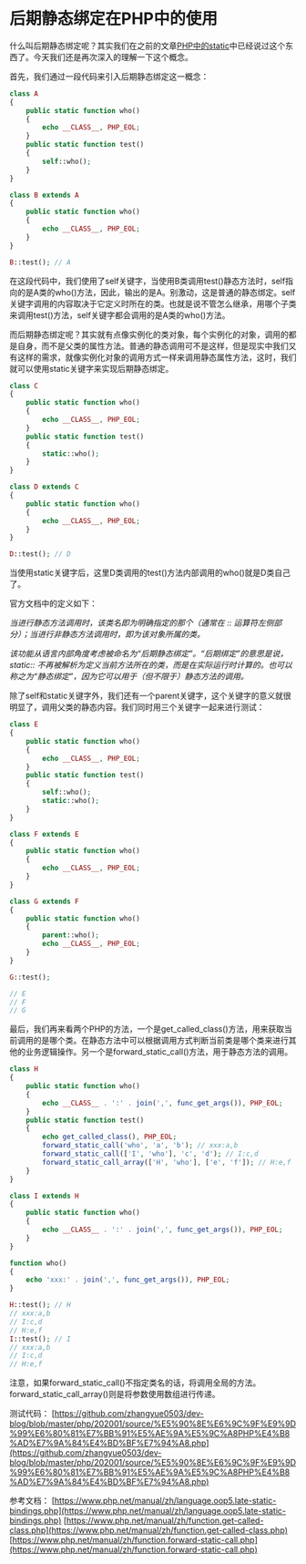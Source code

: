 # 后期静态绑定在PHP中的使用

什么叫后期静态绑定呢？其实我们在之前的文章[PHP中的static](https://mp.weixin.qq.com/s/vJc2lXnIg7GCgPkrTh_xsw)中已经说过这个东西了。今天我们还是再次深入的理解一下这个概念。

首先，我们通过一段代码来引入后期静态绑定这一概念：

```php
class A
{
    public static function who()
    {
        echo __CLASS__, PHP_EOL;
    }
    public static function test()
    {
        self::who();
    }
}

class B extends A
{
    public static function who()
    {
        echo __CLASS__, PHP_EOL;
    }
}

B::test(); // A
```

在这段代码中，我们使用了self关键字，当使用B类调用test()静态方法时，self指向的是A类的who()方法，因此，输出的是A。别激动，这是普通的静态绑定。self关键字调用的内容取决于它定义时所在的类。也就是说不管怎么继承，用哪个子类来调用test()方法，self关键字都会调用的是A类的who()方法。

而后期静态绑定呢？其实就有点像实例化的类对象，每个实例化的对象，调用的都是自身，而不是父类的属性方法。普通的静态调用可不是这样，但是现实中我们又有这样的需求，就像实例化对象的调用方式一样来调用静态属性方法，这时，我们就可以使用static关键字来实现后期静态绑定。

```php
class C
{
    public static function who()
    {
        echo __CLASS__, PHP_EOL;
    }
    public static function test()
    {
        static::who();
    }
}

class D extends C
{
    public static function who()
    {
        echo __CLASS__, PHP_EOL;
    }
}

D::test(); // D
```

当使用static关键字后，这里D类调用的test()方法内部调用的who()就是D类自己了。

官方文档中的定义如下：

*当进行静态方法调用时，该类名即为明确指定的那个（通常在 :: 运算符左侧部分）；当进行非静态方法调用时，即为该对象所属的类。*

*该功能从语言内部角度考虑被命名为“后期静态绑定”。“后期绑定”的意思是说，static:: 不再被解析为定义当前方法所在的类，而是在实际运行时计算的。也可以称之为“静态绑定”，因为它可以用于（但不限于）静态方法的调用。*

除了self和static关键字外，我们还有一个parent关键字，这个关键字的意义就很明显了，调用父类的静态内容。我们同时用三个关键字一起来进行测试：

```php
class E
{
    public static function who()
    {
        echo __CLASS__, PHP_EOL;
    }
    public static function test()
    {
        self::who();
        static::who();
    }
}

class F extends E
{
    public static function who()
    {
        echo __CLASS__, PHP_EOL;
    }
}

class G extends F
{
    public static function who()
    {
        parent::who();
        echo __CLASS__, PHP_EOL;
    }
}

G::test();

// E
// F
// G
```

最后，我们再来看两个PHP的方法，一个是get_called_class()方法，用来获取当前调用的是哪个类。在静态方法中可以根据调用方式判断当前类是哪个类来进行其他的业务逻辑操作。另一个是forward_static_call()方法，用于静态方法的调用。

```php
class H
{
    public static function who()
    {
        echo __CLASS__ . ':' . join(',', func_get_args()), PHP_EOL;
    }
    public static function test()
    {
        echo get_called_class(), PHP_EOL;
        forward_static_call('who', 'a', 'b'); // xxx:a,b
        forward_static_call(['I', 'who'], 'c', 'd'); // I:c,d
        forward_static_call_array(['H', 'who'], ['e', 'f']); // H:e,f
    }
}

class I extends H
{
    public static function who()
    {
        echo __CLASS__ . ':' . join(',', func_get_args()), PHP_EOL;
    }
}

function who()
{
    echo 'xxx:' . join(',', func_get_args()), PHP_EOL;
}

H::test(); // H
// xxx:a,b
// I:c,d
// H:e,f
I::test(); // I
// xxx:a,b
// I:c,d
// H:e,f
```

注意，如果forward_static_call()不指定类名的话，将调用全局的方法。forward_static_call_array()则是将参数使用数组进行传递。

测试代码：
[https://github.com/zhangyue0503/dev-blog/blob/master/php/202001/source/%E5%90%8E%E6%9C%9F%E9%9D%99%E6%80%81%E7%BB%91%E5%AE%9A%E5%9C%A8PHP%E4%B8%AD%E7%9A%84%E4%BD%BF%E7%94%A8.php](https://github.com/zhangyue0503/dev-blog/blob/master/php/202001/source/%E5%90%8E%E6%9C%9F%E9%9D%99%E6%80%81%E7%BB%91%E5%AE%9A%E5%9C%A8PHP%E4%B8%AD%E7%9A%84%E4%BD%BF%E7%94%A8.php)

参考文档：
[https://www.php.net/manual/zh/language.oop5.late-static-bindings.php](https://www.php.net/manual/zh/language.oop5.late-static-bindings.php)
[https://www.php.net/manual/zh/function.get-called-class.php](https://www.php.net/manual/zh/function.get-called-class.php)
[https://www.php.net/manual/zh/function.forward-static-call.php](https://www.php.net/manual/zh/function.forward-static-call.php)